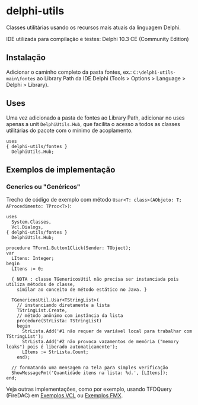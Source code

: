 # delphi-utils
Classes utilitárias usando os recursos mais atuais da linguagem Delphi.

IDE utilizada para compilação e testes: Delphi 10.3 CE (Community Edition)

## Instalação
Adicionar o caminho completo da pasta fontes, ex.: `C:\delphi-utils-main\fontes` ao Library Path da IDE Delphi (Tools > Options > Language > Delphi > Library).

## Uses

Uma vez adicionado a pasta de fontes ao Library Path, adicionar no uses apenas a unit `DelphiUtils.Hub`, que facilita o acesso a todos as classes utilitárias do pacote com o mínimo de acoplamento.

```delphi
uses
{ delphi-utils/fontes }  
  DelphiUtils.Hub;
```

## Exemplos de implementação

### Generics ou "Genéricos"



Trecho de código de exemplo com método `Usar<T: class>(AObjeto: T; AProcedimento: TProc<T>)`:

```delphi
uses
  System.Classes,
  Vcl.Dialogs,
{ delphi-utils/fontes }  
  DelphiUtils.Hub;

procedure TForm1.Button1Click(Sender: TObject);
var
  LItens: Integer;
begin
  LItens := 0;

  { NOTA : classe TGenericosUtil não precisa ser instanciada pois utiliza métodos de classe,
    similar ao conceito de método estático no Java. }

  TGenericosUtil.Usar<TStringList>(
    // instanciando diretamente a lista
    TStringList.Create,
    // método anônimo com instância da lista
    procedure(StrLista: TStringList)
    begin
      StrLista.Add('#1 não requer de variável local para trabalhar com TStringList');
      StrLista.Add('#2 não provoca vazamentos de memória ("memory leaks") pois é liberado automaticamente');
      LItens := StrLista.Count;
    end);

  // formatando uma mensagem na tela para simples verificação
  ShowMessageFmt('Quantidade itens na lista: %d.', [LItens]);
end;
```

Veja outras implementações, como por exemplo, usando TFDQuery (FireDAC) em [Exemplos VCL](https://github.com/alexsmazierom/delphi-utils/tree/main/exemplos/VCL) ou [Exemplos FMX](https://github.com/alexsmazierom/delphi-utils/tree/main/exemplos/FMX).